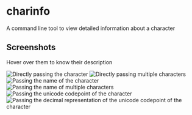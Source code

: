 # charinfo
 A command line tool to view detailed information about a character

## Screenshots

Hover over them to know their description

![Directly passing the character](https://raw.githubusercontent.com/wasi-master/charinfo/main/images/usage_direct.png "Directly passing the character")
![Directly passing multiple characters](https://raw.githubusercontent.com/wasi-master/charinfo/main/images/usage_multiple.png "Directly passing multiple characters")
![Passing the name of the character](https://raw.githubusercontent.com/wasi-master/charinfo/main/images/usage_name.png "Passing the name of the character")
![Passing the name of multiple characters](https://raw.githubusercontent.com/wasi-master/charinfo/main/images/usage_name_multiple.png "Passing the name of multiple characters")
![Passing the unicode codepoint of the character](https://raw.githubusercontent.com/wasi-master/charinfo/main/images/usage_unicode.png "Passing the unicode codepoint of the character")
![Passing the decimal representation of the unicode codepoint of the character](https://raw.githubusercontent.com/wasi-master/charinfo/main/images/usage_decimal.png "Passing the decimal representation of the unicode codepoint of the character")

